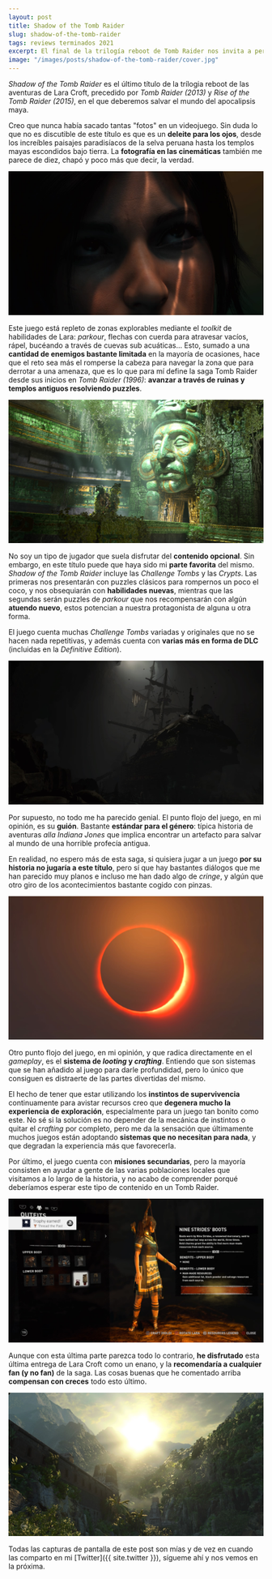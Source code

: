 ```yaml
---
layout: post
title: Shadow of the Tomb Raider
slug: shadow-of-the-tomb-raider
tags: reviews terminados 2021
excerpt: El final de la trilogía reboot de Tomb Raider nos invita a perdernos en los increíbles escenarios de la jungla peruana para salvar al mundo del apocalipsis maya.
image: "/images/posts/shadow-of-the-tomb-raider/cover.jpg"
---
```


_Shadow of the Tomb Raider_ es el último título de la trílogia reboot de las aventuras de Lara Croft, precedido por _Tomb Raider (2013)_ y _Rise of the Tomb Raider (2015)_, en el que deberemos salvar el mundo del apocalipsis maya.

Creo que nunca había sacado tantas "fotos" en un videojuego. Sin duda lo que no es discutible de este título es que es un **deleite para los ojos**, desde los increíbles paisajes paradisíacos de la selva peruana hasta los templos mayas escondidos bajo tierra. La **fotografía en las cinemáticas** también me parece de diez, chapó y poco más que decir, la verdad.

![](/images/posts/shadow-of-the-tomb-raider/2.jpeg)

Este juego está repleto de zonas explorables mediante el _toolkit_ de habilidades de Lara: _parkour_, flechas con cuerda para atravesar vacíos, rápel, bucéando a través de cuevas sub acuáticas... Esto, sumado a una **cantidad de enemigos bastante limitada** en la mayoría de ocasiones, hace que el reto sea más el romperse la cabeza para navegar la zona que para derrotar a una amenaza, que es lo que para mí define la saga Tomb Raider desde sus inicios en _Tomb Raider (1996)_: **avanzar a través de ruinas y templos antiguos resolviendo puzzles**.

![](/images/posts/shadow-of-the-tomb-raider/1.jpeg)

No soy un tipo de jugador que suela disfrutar del **contenido opcional**. Sin embargo, en este título puede que haya sido mi **parte favorita** del mismo. _Shadow of the Tomb Raider_ incluye las _Challenge Tombs_ y las _Crypts_. Las primeras nos presentarán con puzzles clásicos para rompernos un poco el coco, y nos obsequiarán con **habilidades nuevas**, mientras que las segundas serán puzzles de _parkour_ que nos recompensarán con algún **atuendo nuevo**, estos potencian a nuestra protagonista de alguna u otra forma.

El juego cuenta muchas _Challenge Tombs_ variadas y originales que no se hacen nada repetitivas, y además cuenta con **varias más en forma de DLC** (incluidas en la _Definitive Edition_).

![](/images/posts/shadow-of-the-tomb-raider/3.jpeg)

Por supuesto, no todo me ha parecido genial. El punto flojo del juego, en mi opinión, es su **guión**. Bastante **estándar para el género**: típica historia de aventuras _alla Indiana Jones_ que implica encontrar un artefacto para salvar al mundo de una horrible profecía antigua.

En realidad, no espero más de esta saga, si quisiera jugar a un juego **por su historia no jugaría a este título**, pero sí que hay bastantes diálogos que me han parecido muy planos e incluso me han dado algo de _cringe_, y algún que otro giro de los acontecimientos bastante cogido con pinzas.

![](/images/posts/shadow-of-the-tomb-raider/6.jpg)

Otro punto flojo del juego, en mi opinión, y que radica directamente en el _gameplay_, es el **sistema de _looting_ y _crafting_**. Entiendo que son sistemas que se han añadido al juego para darle profundidad, pero lo único que consiguen es distraerte de las partes divertidas del mismo.

El hecho de tener que estar utilizando los **instintos de supervivencia** continuamente para avistar recursos creo que **degenera mucho la experiencia de exploración**, especialmente para un juego tan bonito como este. No sé si la solución es no depender de la mecánica de instintos o quitar el _crafting_ por completo, pero me da la sensación que últimamente muchos juegos están adoptando **sistemas que no necesitan para nada**, y que degradan la experiencia más que favorecerla.

Por último, el juego cuenta con **misiones secundarias**, pero la mayoría consisten en ayudar a gente de las varias poblaciones locales que visitamos a lo largo de la historia, y no acabo de comprender porqué deberíamos esperar este tipo de contenido en un Tomb Raider.

![](/images/posts/shadow-of-the-tomb-raider/8.jpg)

Aunque con esta última parte parezca todo lo contrario, **he disfrutado** esta última entrega de Lara Croft como un enano, y la **recomendaría a cualquier fan (y no fan)** de la saga. Las cosas buenas que he comentado arriba **compensan con creces** todo esto último.

![](/images/posts/shadow-of-the-tomb-raider/7.jpg)

Todas las capturas de pantalla de este post son mías y de vez en cuando las comparto en mi [Twitter]({{ site.twitter }}), sígueme ahí y nos vemos en la próxima.
